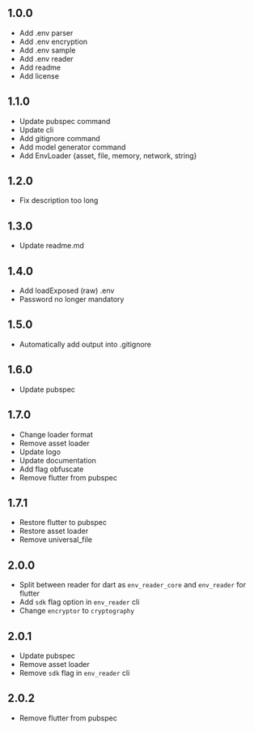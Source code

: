 ## 1.0.0
* Add .env parser
* Add .env encryption
* Add .env sample
* Add .env reader
* Add readme
* Add license

## 1.1.0
* Update pubspec command
* Update cli
* Add gitignore command
* Add model generator command
* Add EnvLoader {asset, file, memory, network, string}

## 1.2.0
* Fix description too long

## 1.3.0
* Update readme.md

## 1.4.0
* Add loadExposed (raw) .env
* Password no longer mandatory

## 1.5.0
* Automatically add output into .gitignore

## 1.6.0
* Update pubspec

## 1.7.0
* Change loader format
* Remove asset loader
* Update logo
* Update documentation
* Add flag obfuscate
* Remove flutter from pubspec

## 1.7.1
* Restore flutter to pubspec
* Restore asset loader
* Remove universal_file

## 2.0.0
* Split between reader for dart as `env_reader_core` and `env_reader` for flutter
* Add `sdk` flag option in `env_reader` cli
* Change `encryptor` to `cryptography`

## 2.0.1
* Update pubspec
* Remove asset loader
* Remove `sdk` flag in `env_reader` cli

## 2.0.2
* Remove flutter from pubspec